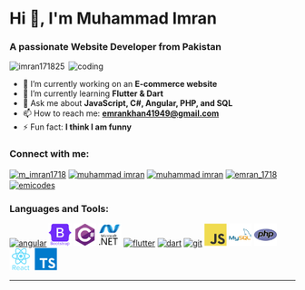 # Hi 👋, I'm Muhammad Imran
### A passionate Website Developer from Pakistan

<img align="right" width="400px" src="https://i.pinimg.com/originals/54/e3/7d/54e37d8074ebcde1d96c77d7b2a7f310.gif" alt="coding">
<p align="left"> <img src="https://komarev.com/ghpvc/?username=imran171825&label=Profile%20views&color=0e75b6&style=flat" alt="imran171825" /> </p>

- 🔭 I’m currently working on an **E-commerce website**
- 🌱 I’m currently learning **Flutter & Dart**
- 💬 Ask me about **JavaScript, C#, Angular, PHP, and SQL**
- 📫 How to reach me: **emrankhan41949@gmail.com**
- ⚡ Fun fact: **I think I am funny**

### Connect with me:
[<img align="center" src="https://raw.githubusercontent.com/rahuldkjain/github-profile-readme-generator/master/src/images/icons/Social/twitter.svg" alt="m_imran1718" height="30" width="40" />](https://twitter.com/m_imran1718)
[<img align="center" src="https://raw.githubusercontent.com/rahuldkjain/github-profile-readme-generator/master/src/images/icons/Social/linked-in-alt.svg" alt="muhammad imran" height="30" width="40" />](https://linkedin.com/in/muhammad-imran)
[<img align="center" src="https://raw.githubusercontent.com/rahuldkjain/github-profile-readme-generator/master/src/images/icons/Social/facebook.svg" alt="muhammad imran" height="30" width="40" />](https://fb.com/muhammad-imran)
[<img align="center" src="https://raw.githubusercontent.com/rahuldkjain/github-profile-readme-generator/master/src/images/icons/Social/instagram.svg" alt="emran_1718" height="30" width="40" />](https://instagram.com/emran_1718)
[<img align="center" src="https://raw.githubusercontent.com/rahuldkjain/github-profile-readme-generator/master/src/images/icons/Social/youtube.svg" alt="emicodes" height="30" width="40" />](https://www.youtube.com/c/emicodes)

### Languages and Tools:
[<img src="https://angular.io/assets/images/logos/angular/angular.svg" alt="angular" width="40" height="40"/>](https://angular.io)
[<img src="https://raw.githubusercontent.com/devicons/devicon/master/icons/bootstrap/bootstrap-plain-wordmark.svg" alt="bootstrap" width="40" height="40"/>](https://getbootstrap.com)
[<img src="https://raw.githubusercontent.com/devicons/devicon/master/icons/csharp/csharp-original.svg" alt="csharp" width="40" height="40"/>](https://www.w3schools.com/cs/)
[<img src="https://raw.githubusercontent.com/devicons/devicon/master/icons/dot-net/dot-net-original-wordmark.svg" alt="dotnet" width="40" height="40"/>](https://dotnet.microsoft.com/)
[<img src="https://www.vectorlogo.zone/logos/flutterio/flutterio-icon.svg" alt="flutter" width="40" height="40"/>](https://flutter.dev)
[<img src="https://www.vectorlogo.zone/logos/dartlang/dartlang-icon.svg" alt="dart" width="40" height="40"/>](https://dart.dev)
[<img src="https://www.vectorlogo.zone/logos/git-scm/git-scm-icon.svg" alt="git" width="40" height="40"/>](https://git-scm.com/)
[<img src="https://raw.githubusercontent.com/devicons/devicon/master/icons/javascript/javascript-original.svg" alt="javascript" width="40" height="40"/>](https://developer.mozilla.org/en-US/docs/Web/JavaScript)
[<img src="https://raw.githubusercontent.com/devicons/devicon/master/icons/mysql/mysql-original-wordmark.svg" alt="mysql" width="40" height="40"/>](https://www.mysql.com/)
[<img src="https://raw.githubusercontent.com/devicons/devicon/master/icons/php/php-original.svg" alt="php" width="40" height="40"/>](https://www.php.net)
[<img src="https://raw.githubusercontent.com/devicons/devicon/master/icons/react/react-original-wordmark.svg" alt="react" width="40" height="40"/>](https://reactjs.org/)
[<img src="https://raw.githubusercontent.com/devicons/devicon/master/icons/typescript/typescript-original.svg" alt="typescript" width="40" height="40"/>](https://www.typescriptlang.org/)

---

